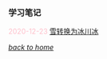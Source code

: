 ### 学习笔记

<font color = pink> 2020-12-23  </font>
[雪转换为冰川冰](https://fiiish-yu.github.io/notebook/snow_to_glacier)


[*back to home*](https://fiiish-yu.github.io/)